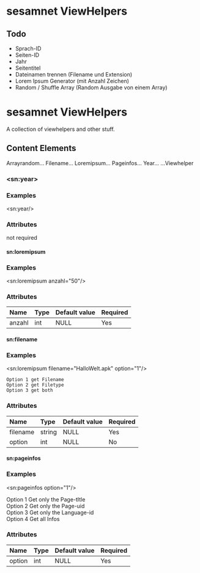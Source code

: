 sesamnet ViewHelpers
=========

Todo
---------------
- Sprach-ID
- Seiten-ID
- Jahr
- Seitentitel
- Dateinamen trennen (Filename und Extension)
- Lorem Ipsum Generator (mit Anzahl Zeichen)
- Random / Shuffle Array (Random Ausgabe von einem Array)

sesamnet ViewHelpers
===============================
A collection of viewhelpers and other stuff.


## Content Elements
Arrayrandom...
Filename...
Loremipsum...
Pageinfos...
Year...
...Viewhelper




### &lt;sn:year&gt;

### Examples

&lt;sn:year/&gt;



### Attributes
not required


#### sn:loremipsum

### Examples

&lt;sn:loremipsum anzahl="50"/&gt;



### Attributes
| Name          | Type      | Default value | Required  |
|:--------------|:----------|:--------------|:----------|
| anzahl        | int       | NULL          | Yes       |


#### sn:filename

### Examples

&lt;sn:loremipsum filename="HalloWelt.apk" option="1"/&gt;

    Option 1 get Filename
    Option 2 get Filetype
    Option 3 get both

### Attributes
| Name          | Type      | Default value | Required  |
|:--------------|:----------|:--------------|:----------|
| filename      | string    | NULL          | Yes       |
| option        | int       | NULL          | No        |


#### sn:pageinfos

### Examples

&lt;sn:pageinfos option="1"/&gt;

   Option 1 Get only the Page-tItle<br/>
   Option 2 Get only the Page-uid<br/>
   Option 3 Get only the Language-id<br/>
   Option 4 Get all Infos<br/>

### Attributes
| Name          | Type      | Default value | Required  |
|:--------------|:----------|:--------------|:----------|
| option        | int       | NULL          | Yes       |





